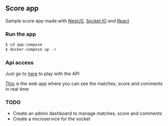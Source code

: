 ## Score app

Sample score app made with [NestJS](https://nestjs.com/), [Socket.IO](https://socket.io/) and [React](https://reactjs.org/)

### Run the app

```bash
$ cd app-compose
$ docker-compose up -d
```

### Api access

Just go to [here](http://localhost:3000/api) to play with the API

[This](http://localhost:8080) is the web app where you can see the matches, score and comments in real time

### TODO

- Create an admin dashboard to manage matches, score and comments
- Create a microservice for the socket
